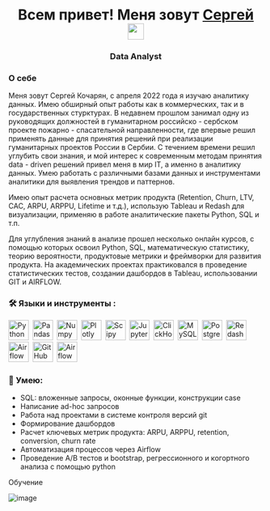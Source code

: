 <h1 align="center"> Всем привет! Меня зовут <a href="https://t.me/Losarmenios" target="_blank">Сергей</a> 
<img src="https://github.com/blackcater/blackcater/raw/main/images/Hi.gif" height="32"/></h1>
<h3 align="center"> Data Analyst </h3>


### О себе

Меня зовут Сергей Кочарян, с апреля 2022 года я изучаю аналитику данных. Имею обширный опыт работы как в коммерческих, так и в государственных стурктурах. В недавнем прошлом занимал одну из руководящих должностей в гуманитарном российско - сербском проекте пожарно - спасательной направленности, где впервые решил применять данные для принятия решений при реализации гуманитарных проектов России в Сербии. С течением времени решил углубить свои знания, и мой интерес к современным методам принятия data - driven решений привел меня в мир IT, а именно в аналитику данных. Умею работать с различными базами данных и инструментами аналитики для выявления трендов и паттернов.

Имею опыт расчета основных метрик продукта (Retention, Churn, LTV, CAC, ARPU, ARPPU, Lifetime и т.д.), использую Tableau и Redash для визуализации, применяю в работе аналитические пакеты Python, SQL и т.п.


Для углубления знаний в анализе прошел несколько онлайн курсов, с помощью которых освоил Python, SQL, математическую статистику, теорию вероятности, продуктовые метрики и фреймворки для развития продукта. На академических проектах практиковался в проведение статистических тестов, создании дашбордов в Tableau, использовании GIT и AIRFLOW.

### :hammer_and_wrench: Языки и инструменты :
<div>
  <img src="https://img.shields.io/badge/python-white?logo=python&style=for-the-badge" title="Python" alt="Python" height="40"/>&nbsp;
  <img src="https://img.shields.io/badge/pandas-white?logo=pandas&logoColor=blue&style=for-the-badge" title="Pandas" alt="Pandas" height="40"/>&nbsp;
  <img src="https://img.shields.io/badge/numpy-white?logo=numpy&logoColor=blue&style=for-the-badge" title="Numpy" alt="Numpy" height="40"/>&nbsp;
  <img src="https://img.shields.io/badge/plotly-white?logo=plotly&logoColor=blue&style=for-the-badge" title="Plotly" alt="Plotly" height="40"/>&nbsp;
  <img src="https://img.shields.io/badge/Scipy-white?logo=Scipy&logoColor=black&style=for-the-badge" title="Scipy" alt="Scipy" height="40"/>&nbsp;
  <img src="https://img.shields.io/badge/Jupyter_notebook-white?logo=Jupyter&style=for-the-badge" title="Jupyter" alt="Jupyter" height="40"/>&nbsp;
  <img src="https://img.shields.io/badge/Clickhouse-white?logo=Clickhouse&style=for-the-badge" title="ClickHouse" alt="ClickHouse" height="40"/>&nbsp;
  <img src="https://img.shields.io/badge/mySQL-white?logo=mySQL&s&style=for-the-badge" title="MySQL"  alt="MySQL" height="40"/>&nbsp;
  <img src="https://img.shields.io/badge/PostgreSQL-white?logo=PostgreSQL&s&style=for-the-badge" title="PostgreSQL" alt="PostgreSQL" height="40"/>&nbsp;
  <img src="https://img.shields.io/badge/redash-white?logo=redash&logoColor=black&style=for-the-badge" title="Redash" alt="Redash" height="40"/>&nbsp;
  <img src="https://img.shields.io/badge/Tableau-white?logo=Tableau&s&logoColor=yellow&style=for-the-badge" title="Airflow" alt="Airflow" height="40"/>&nbsp;
  <img src="https://img.shields.io/badge/github-white?logo=github&logoColor=black&style=for-the-badge" title="GitHub" alt="GitHub" height="40"/>&nbsp;
  <img src="https://img.shields.io/badge/Airflow-white?logo=Airflow&style=for-the-badge" title="Airflow" alt="Airflow" height="40"/>&nbsp;
  
  
</div>

### :metal: Умею:
<ul>
<li>SQL: вложенные запросы, оконные функции, конструкции case
<li>Написание ad-hoc запросов
<li>Работа над проектами в системе контроля версий git
<li>Формирование дашбордов
<li>Расчет ключевых метрик продукта: ARPU, ARPPU, retention, conversion, churn rate
<li>Автоматизация процессов через Airflow
<li>Проведение А/В тестов и bootstrap, регрессионного и когортного анализа с помощью python
</ul>


Обучение


![image](https://github.com/ITSergo/ITSergo/assets/169386071/fa0b38aa-c13c-4f8b-a308-e61b081098b4)

